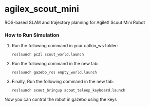 # agilex_scout_mini
ROS-based SLAM and trajectory planning for AgileX Scout Mini Robot

### How to Run Simulation

1. Run the following command in your catkin_ws folder:

   ```shell
   roslaunch pc2l scout_world.launch
   ```
2. Run the following command in the new tab:

   ```shell
   roslaunch gazebo_ros empty_world.launch
   ```

3. Finally, Run the following command in the new tab:

   ```shell
   roslaunch scout_bringup scout_teleop_keyboard.launch
   ```

Now you can control the robot in gazebo using the keys
